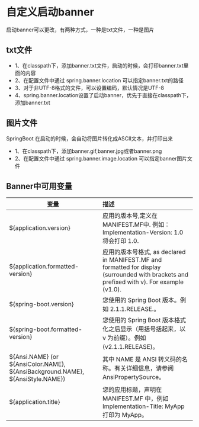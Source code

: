 # 自定义启动banner

启动banner可以更改，有两种方式，一种是txt文件，一种是图片

## txt文件

+ 1、在classpath下，添加banner.txt文件，启动的时候，会打印banner.txt里面的内容
+ 2、在配置文件中通过 spring.banner.location 可以指定banner.txt的路径
+ 3、对于非UTF-8格式的文件，可以设置编码，默认情况是UTF-8
+ 4、spring.banner.location设置了启动banner，优先于直接在classpath下，添加banner.txt

## 图片文件
SpringBoot 在启动的时候，会自动将图片转化成ASCII文本，并打印出来

+ 1、在classpath下，添加banner.gif,banner.jpg或者banner.png
+ 2、在配置文件中通过 spring.banner.image.location 可以指定banner图片文件

## Banner中可用变量

 | 变量        | 描述    |
 | --------   | :-----   |
 | ${application.version}                  | 应用的版本号,定义在 MANIFEST.MF中. 例如： Implementation-Version: 1.0 将会打印 1.0.|  
 | ${application.formatted-version}        | 应用的版本号格式, as declared in MANIFEST.MF and formatted for display (surrounded with brackets and prefixed with v). For example (v1.0).|  
 | ${spring-boot.version}                  | 您使用的 Spring Boot 版本。例如 2.1.1.RELEASE.。| 
 | ${spring-boot.formatted-version}        | 您使用的 Spring Boot 版本格式化之后显示（用括号括起来，以 v 为前缀）。例如 (v2.1.1.RELEASE)。| 
 | ${Ansi.NAME} (or ${AnsiColor.NAME}, ${AnsiBackground.NAME}, ${AnsiStyle.NAME})        | 其中 NAME 是 ANSI 转义码的名称。有关详细信息，请参阅 AnsiPropertySource。|
 | ${application.title}                    | 您的应用标题，声明在 MANIFEST.MF 中，例如 Implementation-Title: MyApp 打印为 MyApp。|     